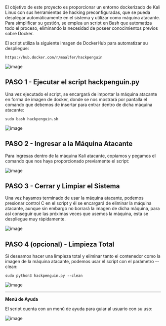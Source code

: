 El objetivo de este proyecto es proporcionar un entorno dockerizado de Kali Linux con sus herramientas de hacking preconfiguradas, que se pueda desplegar automáticamente en el sistema y utilizar como máquina atacante. Para simplificar su gestión, se emplea un script en Bash que automatiza todo el proceso, eliminando la necesidad de poseer conocimientos previos sobre Docker.

El script utiliza la siguiente imagen de DockerHub para automatizar su despliegue:

```
https://hub.docker.com/r/maalfer/hackpenguin
```

![image](https://github.com/user-attachments/assets/b1509631-99ce-4756-a81b-3ae129fc7847)


## PASO 1 - Ejecutar el script hackpenguin.py

Una vez ejecutado el script, se encargará de importar la máquina atacante en forma de imagen de docker, donde se nos mostrará por pantalla el comando que debemos de insertar para entrar dentro de dicha máquina atacante:

```
sudo bash hackpenguin.sh
```

![image](https://github.com/user-attachments/assets/8b159a0b-3a17-4e2d-8d06-a38da7d10482)


## PASO 2 - Ingresar a la Máquina Atacante

Para ingresas dentro de la máquina Kali atacante, copiamos y pegamos el comando que nos haya proporcionado previamente el script:

![image](https://github.com/user-attachments/assets/fc9918a7-544f-4164-9098-5dfeb27b4f47)


## PASO 3 - Cerrar y Limpiar el Sistema

Una vez hayamos terminado de usar la máquina atacante, podemos presionar control C en el script y él se encargará de eliminar la máquina atacante, aunque sin embargo no borrará la imagen de dicha máquina, para así conseguir que las próximas veces que usemos la máquina, esta se despliegue muy rápidamente.

![image](https://github.com/user-attachments/assets/96caed17-c6d4-4f09-840d-ce4beb253fd9)


## PASO 4 (opcional) - Limpieza Total

Si deseamos hacer una limpieza total y eliminar tanto el contenedor como la imagen de la máquina atacante, podemos usar el script con el parámetro --clean:
```
sudo python3 hackpenguin.py --clean
```

![image](https://github.com/user-attachments/assets/da03612b-351a-4000-aaa7-359bd84c6814)


-------------------------------------

**Menú de Ayuda**

El script cuenta con un menú de ayuda para guiar al usuario con su uso:

![image](https://github.com/user-attachments/assets/a9025b6a-4e8e-4e88-a5ef-f1163fc9bf5a)


